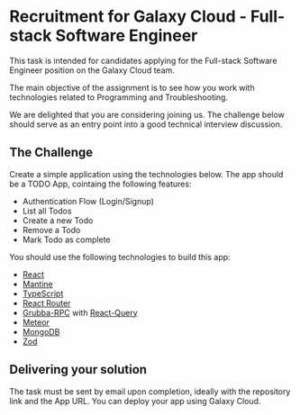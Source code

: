 # Recruitment for Galaxy Cloud - Full-stack Software Engineer

This task is intended for candidates applying for the Full-stack Software Engineer position on the Galaxy Cloud team.

The main objective of the assignment is to see how you work with technologies related to Programming and Troubleshooting.

We are delighted that you are considering joining us. The challenge below should serve as an entry point into a good technical interview discussion.

## The Challenge

Create a simple application using the technologies below. The app should be a TODO App, cointaing the following features:
- Authentication Flow (Login/Signup)
- List all Todos
- Create a new Todo
- Remove a Todo
- Mark Todo as complete

You should use the following technologies to build this app:
- [React](https://reactjs.org/)
- [Mantine](https://mantine.dev/)
- [TypeScript](https://www.typescriptlang.org/)
- [React Router](https://reactrouter.com/)
- [Grubba-RPC](https://github.com/Grubba27/meteor-rpc?tab=readme-ov-file#react-focused-api) with [React-Query](https://react-query.tanstack.com/)
- [Meteor](https://www.meteor.com/)
- [MongoDB](https://www.mongodb.com/)
- [Zod](https://zod.dev/)


## Delivering your solution
The task must be sent by email upon completion, ideally with the repository link and the App URL. You can deploy your app using Galaxy Cloud.

